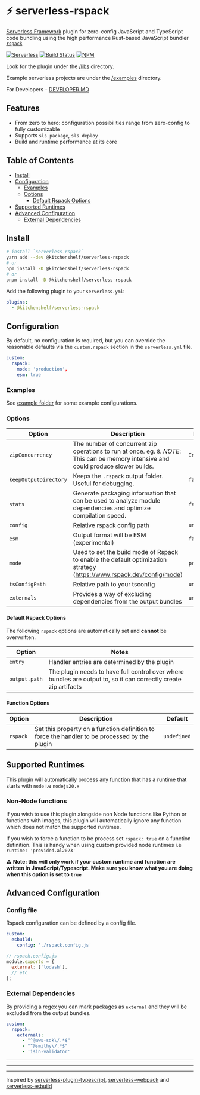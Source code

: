 # ⚡ serverless-rspack

[Serverless Framework](https://www.serverless.com) plugin for zero-config JavaScript and TypeScript code bundling using the high performance Rust-based JavaScript bundler [`rspack`](https://www.rspack.dev/guide/introduction.html)

[![Serverless][ico-serverless]][link-serverless]
[![Build Status][ico-build]][link-build]
[![NPM][ico-npm]][link-npm]

Look for the plugin under the [/libs](/libs/serverless-rspack//) directory.

Example serverless projects are under the [/examples](/examples) directory.

For Developers - [DEVELOPER.MD](./docs/DEVELOPER.md)

## Features

- From zero to hero: configuration possibilities range from zero-config to fully customizable
- Supports `sls package`, `sls deploy`
- Build and runtime performance at its core

## Table of Contents

- [Install](#install)
- [Configuration](#configuration)
  - [Examples](#examples)
  - [Options](#options)
    - [Default Rspack Options](#default-rspack-options)
- [Supported Runtimes](#supported-runtimes)
- [Advanced Configuration](#advanced-configuration)
  - [External Dependencies](#external-dependencies)


## Install

```sh
# install `serverless-rspack`
yarn add --dev @kitchenshelf/serverless-rspack
# or
npm install -D @kitchenshelf/serverless-rspack
# or
pnpm install -D @kitchenshelf/serverless-rspack
```

Add the following plugin to your `serverless.yml`:

```yaml
plugins:
  - @kitchenshelf/serverless-rspack
```

## Configuration

By default, no configuration is required, but you can override the reasonable defaults via the `custom.rspack` section in the `serverless.yml` file.

```yml
custom:
  rspack:
    mode: 'production',
    esm: true
```

### Examples

See [example folder](../../examples) for some example configurations.

### Options

| Option                 | Description                                                        | Default                           |
|------------------------|--------------------------------------------------------------------|-----------------------------------|
| `zipConcurrency`       | The number of concurrent zip operations to run at once. eg. `8`. _NOTE_: This can be memory intensive and could produce slower builds.                                                                                       | `Infinity`                        |
| `keepOutputDirectory`  | Keeps the `.rspack` output folder. Useful for debugging.           | `false`                           |
| `stats`                | Generate packaging information that can be used to analyze module dependencies and optimize compilation speed.  | `false`         |
| `config`  | Relative rspack config path          | `undefined`                            |
| `esm`  | Output format will be ESM (experimental)          | `false`                           |
| `mode`  | Used to set the build mode of Rspack to enable the default optimization strategy (https://www.rspack.dev/config/mode)          | `production`                           |
| `tsConfigPath`  | Relative path to your tsconfig          | `undefined`                            |
| `externals`  | Provides a way of excluding dependencies from the output bundles           | `undefined`                          |

#### Default Rspack Options

The following `rspack` options are automatically set and **cannot** be overwritten.

| Option        | Notes                                                                                                               |
| ------------- | ------------------------------------------------------------------------------------------------------------------- |
| `entry`       | Handler entries are determined by the plugin                                                                        |
| `output.path` | The plugin needs to have full control over where bundles are output to, so it can correctly create zip artifacts    |


#### Function Options

| Option        | Description                                                          | Default     |
| ------------- | -------------------------------------------------------------------- | ----------- |
| `rspack`      | Set this property on a function definition to force the handler to be processed by the plugin | `undefined`  |

## Supported Runtimes

This plugin will automatically process any function that has a runtime that starts with `node` i.e `nodejs20.x`

### Non-Node functions

If you wish to use this plugin alongside non Node functions like Python or functions with images, this plugin will automatically ignore any function which does not match the supported runtimes.

If you wish to force a function to be process set  `rspack: true` on a function definition.  This is handy when using custom provided node runtimes i.e `  runtime: 'provided.al2023'`

⚠️ **Note: this will only work if your custom runtime and function are written in JavaScript/Typescript.
Make sure you know what you are doing when this option is set to `true`**


## Advanced Configuration

### Config file

Rspack configuration can be defined by a config file.

```yml
custom:
  esbuild:
    config: './rspack.config.js'
```

```js
// rspack.config.js
module.exports = {
  external: ['lodash'],
  // etc
};
```

### External Dependencies

By providing a regex you can mark packages as `external` and they will be excluded from the output bundles. 

```yml
custom:
  rspack:
    externals: 
      - "^@aws-sdk\/.*$"
      - "^@smithy\/.*$"
      - 'isin-validator'
```
---
---
---


Inspired by [serverless-plugin-typescript](https://github.com/prisma-labs/serverless-plugin-typescript), [serverless-webpack](https://github.com/serverless-heaven/serverless-webpack) and [serverless-esbuild](https://github.com/floydspace/serverless-esbuild)


[ico-serverless]: http://public.serverless.com/badges/v3.svg
[ico-npm]: https://img.shields.io/npm/v/@kitchenshelf/serverless-rspack.svg
[ico-build]: https://github.com/kitchenshelf/serverless-rspack/actions/workflows/ci.yml/badge.svg


[link-serverless]: https://www.serverless.com/
[link-npm]: https://www.npmjs.com/package/@kitchenshelf/serverless-rspack.svg
[link-build]: https://github.com/kitchenshelf/serverless-rspack/actions/workflows/ci.yml

